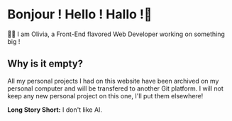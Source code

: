 # Bonjour ! Hello ! Hallo !👋

:woman_technologist: I am Olivia, a Front-End flavored Web Developer working on something big !

## Why is it empty?

All my personal projects I had on this website have been archived on my personal computer and will be transfered to another Git platform. I will not keep any new personal project on this one, I'll put them elsewhere! 

**Long Story Short:** I don't like AI.

